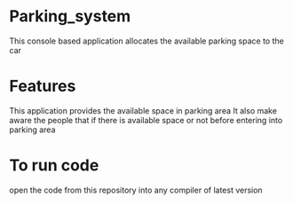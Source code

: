 # Parking_system
This console based application allocates the available parking space to the car
# Features
  This application provides the available space in parking area
  It also make aware the people that if there is available space or not before entering into parking area
# To run code
  open the code from this repository into any compiler of latest version
